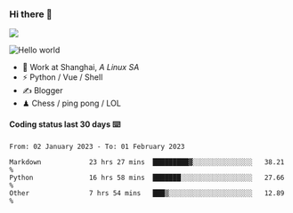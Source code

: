 ### Hi there 👋
![](https://komarev.com/ghpvc/?username=Xuhandsome)


<img src="https://github-readme-stats.vercel.app/api?username=XuHandsome&show_icons=true&theme=merko" alt="Hello world">

<br/>

- 🍻  Work at Shanghai, _A Linux SA_
- ⚡  Python / Vue / Shell
- ✍️  Blogger
- ♟  Chess / ping pong / LOL

#### Coding status last 30 days ⌨️

<!--START_SECTION:waka-->

```text
From: 02 January 2023 - To: 01 February 2023

Markdown            23 hrs 27 mins  █████████▓░░░░░░░░░░░░░░░   38.21 %
Python              16 hrs 58 mins  ███████░░░░░░░░░░░░░░░░░░   27.66 %
Other               7 hrs 54 mins   ███▒░░░░░░░░░░░░░░░░░░░░░   12.89 %
```

<!--END_SECTION:waka-->
